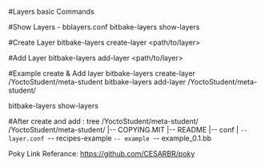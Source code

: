  #Layers basic Commands
  
 #Show Layers - bblayers.conf
 bitbake-layers show-layers
  
#Create Layer
bitbake-layers create-layer <path/to/layer>
  
#Add Layer
bitbake-layers add-layer <path/to/layer>
  
  
 #Example create &  Add layer
 bitbake-layers create-layer /YoctoStudent/meta-student
 bitbake-layers add-layer  /YoctoStudent/meta-student/
  
bitbake-layers show-layers

#After create and add :
tree /YoctoStudent/meta-student/
/YoctoStudent/meta-student/
|-- COPYING.MIT
|-- README
|-- conf
|   `-- layer.conf
`-- recipes-example
    `-- example
        `-- example_0.1.bb
  
 

Poky Link Referance:
https://github.com/CESARBR/poky

